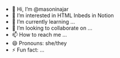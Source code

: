 - 👋 Hi, I’m @masoninajar
- 👀 I’m interested in HTML Inbeds in Notion
- 🌱 I’m currently learning ...
- 💞️ I’m looking to collaborate on ...
- 📫 How to reach me ...
- 😄 Pronouns: she/they
- ⚡ Fun fact: ...

<!---
masoninajar/masoninajar is a ✨ special ✨ repository because its `README.md` (this file) appears on your GitHub profile.
You can click the Preview link to take a look at your changes.
--->
